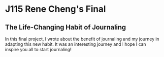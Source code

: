 # J115 Rene Cheng's Final 
## The Life-Changing Habit of Journaling 
In this final project, I wrote about the benefit of journaling and my journey in adapting this new habit. It was an interesting journey and I hope I can inspire you all to start journaling! 
